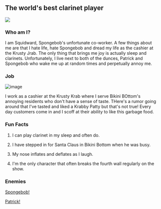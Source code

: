 ## The world's best clarinet player

![](https://media4.giphy.com/media/l1KucfWii1ssucZmU/giphy.gif)


### Who am I?

I am Squidward, Spongebob's unfortunate co-worker. A few things about me are that I hate life, hate Spongebob and dread my life as the cashier at the Krusty Jrab. 
The only thing that brings me joy is actually sleep and clarinets. Unfortunately, I live next to both of the dunces, Patrick and Spongebob who wake me up at random times
and perpetually annoy me.

### Job
![image](https://media4.giphy.com/media/zaDi0mXkYM3eg/giphy.gif)

I work as a cashier at the Krusty Krab where I serve Bikini BOttom's annoying residents who don't have a sense of taste. THere's a rumor going around that I've tasted and liked a 
Krabby Patty but that's not true! Every day customers come in and I scoff at their ability to like this garbage food.



### Fun Facts

1. I can play clarinet in my sleep and often do.

2. I have stepped in for Santa Claus in Bikini Bottom when he was busy.

3. My nose inflates and deflates as I laugh.

4. I'm the only character that often breaks the fourth wall regularly on the show.


### Enemies
[Spongebob!](README.md)

[Patrick!](PATRICK.md)
